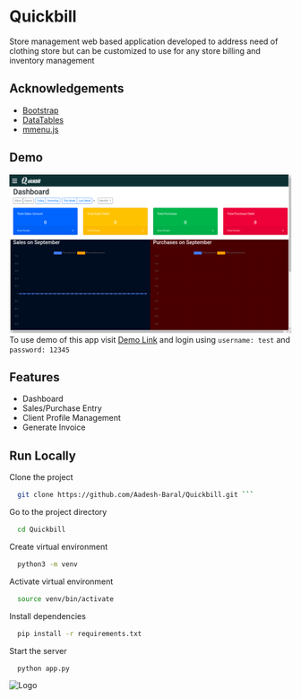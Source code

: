 
# Quickbill

Store management web based application developed to address need of clothing store but can be customized to use for any store billing and inventory management 


## Acknowledgements

 - [Bootstrap](https://getbootstrap.com/)
 - [DataTables](https://datatables.net/)
 - [mmenu.js](https://mmenujs.com/)

  
## Demo
![](./images/dashboard.png)
To use demo of this app visit [Demo Link](https://fastinvoice.herokuapp.com/)
and login using ``username: test`` and ``password: 12345``

## Features

- Dashboard
- Sales/Purchase Entry
- Client Profile Management
- Generate Invoice

  
## Run Locally

Clone the project

```bash
  git clone https://github.com/Aadesh-Baral/Quickbill.git ```

```

Go to the project directory

```bash
  cd Quickbill
```
Create virtual environment
```bash
  python3 -m venv
```
Activate virtual environment
```bash
  source venv/bin/activate
```
Install dependencies

```bash
  pip install -r requirements.txt
```

Start the server

```bash
  python app.py
```

  
![Logo](https://dev-to-uploads.s3.amazonaws.com/uploads/articles/th5xamgrr6se0x5ro4g6.png)

    
